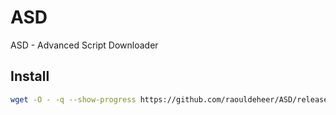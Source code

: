# ASD
ASD - Advanced Script Downloader

## Install
```sh
wget -O - -q --show-progress https://github.com/raouldeheer/ASD/releases/latest/download/install.sh | bash
```